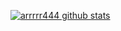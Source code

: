 [![arrrrr444 github stats](https://github-readme-stats.vercel.app/api?username=arrrrr444&show_icons=true&hide_border=true&hide=issues)](https://github.com/arrrrr444)
<!--
**arrrrr444/arrrrr444** is a ✨ _special_ ✨ repository because its `README.md` (this file) appears on your GitHub profile.

Here are some ideas to get you started:

- 🔭 I’m currently working on ...
- 🌱 I’m currently learning ...
- 👯 I’m looking to collaborate on ...
- 🤔 I’m looking for help with ...
- 💬 Ask me about ...
- 📫 How to reach me: ...
- 😄 Pronouns: ...
- ⚡ Fun fact: ...
-->
